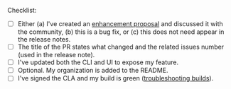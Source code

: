 Checklist:

* [ ] Either (a) I've created an [enhancement proposal](https://github.com/argoproj/argo-cd/issues/new/choose) and discussed it with the community, (b) this is a bug fix, or (c) this does not need appear in the release notes.
* [ ] The title of the PR states what changed and the related issues number (used in the release note).
* [ ] I've updated both the CLI and UI to expose my feature.	
* [ ] Optional. My organization is added to the README.
* [ ] I've signed the CLA and my build is green ([troubleshooting builds](https://argoproj.github.io/argo-cd/developer-guide/ci/)). 
